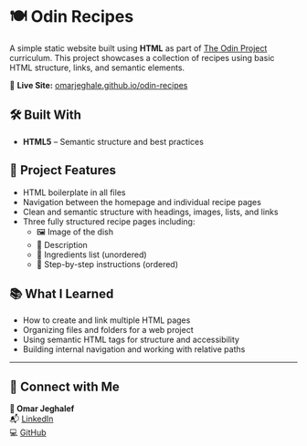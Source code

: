 # 🍽️ Odin Recipes

A simple static website built using **HTML** as part of [The Odin Project](https://www.theodinproject.com/) curriculum. This project showcases a collection of recipes using basic HTML structure, links, and semantic elements.

🔗 **Live Site:** [omarjeghale.github.io/odin-recipes](https://omarjeghale.github.io/odin-recipes)

## 🛠️ Built With

- **HTML5** – Semantic structure and best practices

## 📁 Project Features

- HTML boilerplate in all files
- Navigation between the homepage and individual recipe pages
- Clean and semantic structure with headings, images, lists, and links
- Three fully structured recipe pages including:
  - 🖼️ Image of the dish
  - 📝 Description
  - 🧂 Ingredients list (unordered)
  - 🍳 Step-by-step instructions (ordered)

## 📚 What I Learned

- How to create and link multiple HTML pages
- Organizing files and folders for a web project
- Using semantic HTML tags for structure and accessibility
- Building internal navigation and working with relative paths

---

## 🔗 Connect with Me

**👤 Omar Jeghalef**  
📬 [LinkedIn](https://linkedin.com/in/omar-jeghalef)  
💻 [GitHub](https://github.com/OmarJeghale)
